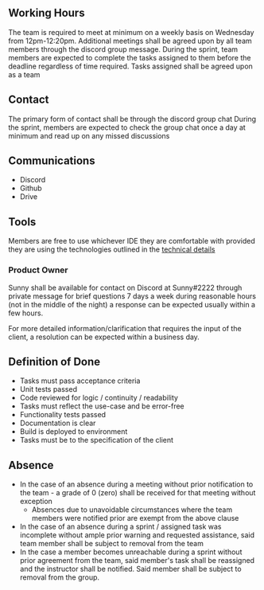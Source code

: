 ## Working Hours
The team is required to meet at minimum on a weekly basis on Wednesday from 12pm-12:20pm.
Additional meetings shall be agreed upon by all team members through the discord group message.
During the sprint, team members are expected to complete the tasks assigned to them before the deadline regardless of time required. 
Tasks assigned shall be agreed upon as a team

## Contact
The primary form of contact shall be through the discord group chat
During the sprint, members are expected to check the group chat once a day at minimum and read up on any missed discussions

## Communications
- Discord
- Github
- Drive

## Tools
Members are free to use whichever IDE they are comfortable with provided they are using the technologies outlined in the [technical details](https://github.com/CAPSTONE-2022-2023/Group_20/blob/main/technical_details.md)

### Product Owner
Sunny shall be available for contact on Discord at Sunny#2222 through private message for brief questions 7 days a week during reasonable hours (not in the middle of the night)
a response can be expected usually within a few hours.

For more detailed information/clarification that requires the input of the client, a resolution can be expected within a business day. 

## Definition of Done
- Tasks must pass acceptance criteria
- Unit tests passed
- Code reviewed for logic / continuity / readability
- Tasks must reflect the use-case and be error-free
- Functionality tests passed
- Documentation is clear
- Build is deployed to environment
- Tasks must be to the specification of the client

## Absence 
- In the case of an absence during a meeting without prior notification to the team - a grade of 0 (zero) shall be received for that meeting without exception
  - Absences due to unavoidable circumstances where the team members were notified prior are exempt from the above clause
- In the case of an absence during a sprint / assigned task was incomplete without ample prior warning and requested assistance, said team member shall be subject to removal from the team
- In the case a member becomes unreachable during a sprint without prior agreement from the team, said member's task shall be reassigned and the instructor shall be notified. Said member shall be subject to removal from the group.
